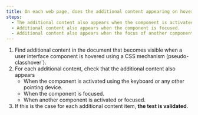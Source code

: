 ```yaml
---
title: On each web page, does the additional content appearing on hovering over a [user interface component](#user-interface-component) via CSS styles respect one of these conditions, if necessary?
steps:
  - The additional content also appears when the component is activated via the keyboard and any pointing device.
  - Additional content also appears when the component is focused.
  - Additional content also appears when the focus of another component is activated or focused.
---
```


1. Find additional content in the document that becomes visible when a user interface component is hovered using a CSS mechanism (pseudo-classhover`).
2. For each additional content, check that the additional content also appears
   - When the component is activated using the keyboard or any other pointing device.
   - When the component is focused.
   - When another component is activated or focused.
3. If this is the case for each additional content item, **the test is validated**.
